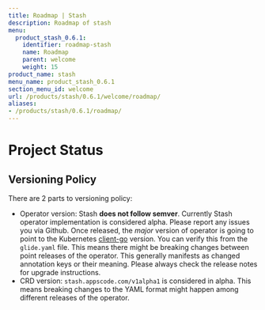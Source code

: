 ```yaml
---
title: Roadmap | Stash
description: Roadmap of stash
menu:
  product_stash_0.6.1:
    identifier: roadmap-stash
    name: Roadmap
    parent: welcome
    weight: 15
product_name: stash
menu_name: product_stash_0.6.1
section_menu_id: welcome
url: /products/stash/0.6.1/welcome/roadmap/
aliases:
- /products/stash/0.6.1/roadmap/
---
```


# Project Status

## Versioning Policy
There are 2 parts to versioning policy:

 - Operator version: Stash __does not follow semver__. Currently Stash operator implementation is considered alpha. Please report any issues you via Github. Once released, the _major_ version of operator is going to point to the Kubernetes [client-go](https://github.com/kubernetes/client-go#branches-and-tags) version. You can verify this from the `glide.yaml` file. This means there might be breaking changes between point releases of the operator. This generally manifests as changed annotation keys or their meaning.
Please always check the release notes for upgrade instructions.
 - CRD version: `stash.appscode.com/v1alpha1` is considered in alpha. This means breaking changes to the YAML format
might happen among different releases of the operator.
